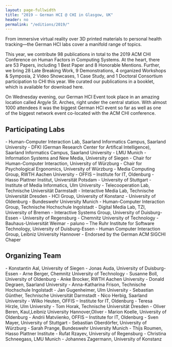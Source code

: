 ```yaml
---
layout: page-fullwidth
title: "2019 – German HCI @ CHI in Glasgow, UK"
header: no
permalink: "/editions/2019/"
---
```

From immersive virtual reality over 3D printed materials to personal health tracking—the German HCI labs cover a manifold range of topics.

This year, we contribute 98 publications in total to the 2019 ACM CHI Conference on Human Factors in Computing Systems. At the heart, there are 53 Papers, including 1 Best Paper and 8 Honorable Mentions. Further, we bring 28 Late Breaking Work, 9 Demonstrations, 4 organized Workshops & Symposia, 2 Video Showcases, 1 Case Study, and 1 Doctoral Consortium participation to CHI this year. We curated our publications in a booklet, which is available for download here.

On Wednesday evening, our German HCI Event took place in an amazing location called Argyle St. Arches, right under the central station. With almost 1000 attendees it was the biggest German HCI event so far as well as one of the biggest network event co-located with the ACM CHI conference.

<h2 class="head-text"> Participating Labs </h2>
- Human-Computer Interaction Lab, Saarland Informatics Campus, Saarland University
- DFKI (German Research Center for Artifical Intelligence), Saarland Informatics Campus, Saarland University
- LMU Munich
- Information Systems and New Media, University of Siegen
- Chair for Human-Computer Interaction, University of Würzburg
- Chair for Psychological Ergonomics, University of Würzburg
- Media Computing Group, RWTH Aachen University
- OFFIS – Institute for IT, Oldenburg
- Hasso Plattner Institut, Universität Potsdam
- University of Stuttgart
- Institute of Media Informatics, Ulm University
- Telecooperation Lab, Technische Universität Darmstadt
- Interactive Media Lab, Technische Universität Dresden
- HCI Group, University of Konstanz
- University of Oldenburg
- Bundeswehr University Munich
- Human-Computer Interaction Group, Technische Hochschule Ingolstadt
- Digital Media Lab, TZI, University of Bremen
- Interactive Systems Group, University of Duisburg-Essen
- University of Regensburg
- Chemnitz University of Technology
- Bauhaus-Universität Weimar
- paluno – The Ruhr Institute for Software Technology, University of Duisburg-Essen
- Human Computer Interaction Group, Leibniz University Hannover
- Endorsed by the German ACM SIGCHI Chaper

<h2 class="head-text"> Organizing Team </h2>
- Konstantin Aal, University of Siegen
- Jonas Auda, University of Duisburg-Essen
- Arne Berger, Chemnitz University of Technology
- Susanne Boll, University of Oldenburg
- Anke Brocker, RWTH Aachen University
- Donald Degraen, Saarland University
- Anna-Katharina Frison, Technische Hochschule Ingolstadt
- Jan Gugenheimer, Ulm University
- Sebastian Günther, Technische Universität Darmstadt
- Nico Herbig, Saarland University
- Wilko Heuten, OFFIS – Institute for IT, Oldenburg
- Teresa Hirzle, Ulm University
- Tom Horak, Technische Universität Dresden
- Oliver Beren, Kaul,Leibniz University Hannover,Oliver
- Marion Koelle, University of Oldenburg
- Andrii Matviienko, OFFIS – Institute for IT, Oldenburg
- Sven Mayer, University of Stuttgart
- Sebastian Oberdörfer, University of Würzburg
- Sarah Prange, Bundeswehr University Munich
- Thijs Roumen, Hasso Plattner Institute
- Rufat Rzayev, University of Regensburg
- Christina Schneegass, LMU Munich
- Johannes Zagermann, University of Konstanz
